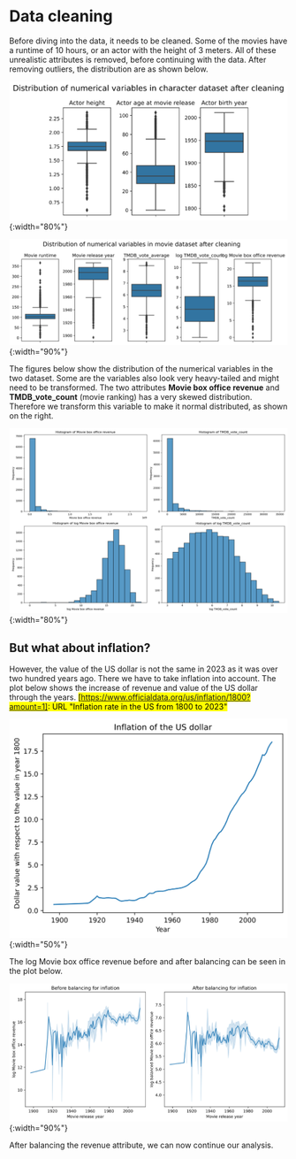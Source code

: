 # Data cleaning

Before diving into the data, it needs to be cleaned. Some of the movies have a runtime of 10 hours, or an actor with the height of 3 meters. All of these unrealistic attributes is removed, before continuing with the data. After removing outliers, the distribution are as shown below.

![Character meta dataset before cleaning](figures/dist_and_clean/after_cleaning_character.png){:width="80%"}

![Character meta dataset before cleaning](figures/dist_and_clean/after_cleaning_movie.png){:width="90%"}

The figures below show the distribution of the numerical variables in the two dataset. Some are the variables also look very heavy-tailed and might need to be transformed. The two attributes **Movie box office revenue** and **TMDB_vote_count** (movie ranking) has a very skewed distribution. Therefore we transform this variable to make it normal distributed, as shown on the right.

![Movie box office revenue and TMDB_vote_count before and after log transformation](figures/dist_and_clean/log_transforms.png){:width="80%"}

## But what about inflation?

However, the value of the US dollar is not the same in 2023 as it was over two hundred years ago. There we have to take inflation into account. The plot below shows the increase of revenue and value of the US dollar through the years. <mark>[https://www.officialdata.org/us/inflation/1800?amount=1]: URL "Inflation rate in the US from 1800 to 2023" </mark>

![Inflation of the US dollar's effect on revenue](figures/dist_and_clean/inflation_rate.png){:width="50%"}

The log Movie box office revenue before and after balancing can be seen in the plot below.

![Inflation of the US dollar's effect on revenue](figures/dist_and_clean/inflation_plots.png){:width="90%"}

After balancing the revenue attribute, we can now continue our analysis.